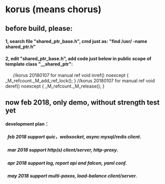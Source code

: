 # korus (means chorus)
##  before build, please:
#### 1, search file "shared_ptr_base.h", cmd just as: "find /usr/ -name shared_ptr.h"
#### 2, edit "shared_ptr_base.h", add code just below in public scope of template class "__shared_ptr":
       //korus 20180107 for manual ref 
      void inref() noexcept
        {       _M_refcount._M_add_ref_lock();  }
      //korus 20180107 for manual ref 
      void deref() noexcept
        {       _M_refcount._M_release();      }
        
##  now feb 2018, only demo, without strength test yet

####  development plan：      
#####    feb 2018 support quic，websocket, async mysql/redis client.      
#####    mar 2018 support http(s) client/server, http-proxy.          
#####    apr 2018 support log, report api and falcon, yaml conf.      
#####    may 2018 support multi-paxos, load-balance client/server.      
